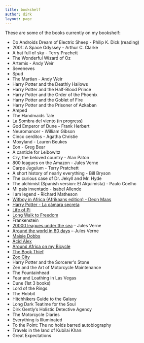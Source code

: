 ```yaml
---
title: bookshelf
author: dirk
layout: page
---
```

These are some of the books currently on my bookshelf:

*   Do Androids Dream of Electric Sheep - Philip K. Dick (reading)
*   2001: A Space Odyssey - Arthur C. Clarke
*   A hat full of sky - Terry Prachett
*   The Wonderful Wizard of Oz
*   Artemis - Andy Weir
*   Seveneves
*   Spud
*   The Martian - Andy Weir
*   Harry Potter and the Deathly Hallows
*   Harry Potter and the Half-Blood Prince
*   Harry Potter and the Order of the Phoenix
*   Harry Potter and the Goblet of Fire
*   Harry Potter and the Prisoner of Azkaban
*   Amped
*   The Handmaids Tale
*   La Sombra del viento (in progress)
*   God Emperor of Dune - Frank Herbert
*   Neuromancer - William Gibson
*   Cinco cerditos - Agatha Christie
*   Moxyland - Lauren Beukes
*   Eon - Greg Bear
*   A canticle for Leibowitz
*   Cry, the beloved country - Alan Paton
*   800 leagues on the Amazon - Jules Verne
*   Carpe Jugulum - Terry Pratchett
*   A short history of nearly everything - Bill Bryson
*   The curious case of Dr. Jekyll and Mr. Hyde
*   The alchimist (Spanish version: El Alquimista) - Paulo Coelho
*   Mi pais inventado - Isabel Allende
*   I am legend - Richard Matheson
*   [Witboy in Africa (Afrikaans edition) - Deon Maas](http://www.kalahari.com/Books/Witboy-in-Africa_p_35650671)
*   [Harry Potter - La cámara secreta](https://es.wikipedia.org/wiki/Harry_Potter_y_la_c%C3%A1mara_secreta)
*   [Life of Pi](https://en.wikipedia.org/wiki/Life_of_Pi)
*   [Long Walk to Freedom][2]
*   Frankenstein
*   [20000 leagues under the sea][4] &#8211; Jules Verne
*   [Around the world in 80 days][5] &#8211; Jules Verne
*   [Maisie Dobbs][6]
*   [Acid Alex][7]
*   [Around Africa on my Bicycle][8]
*   [The Book Thief][9]
*   [Zoo City][10]
*   Harry Potter and the Sorcerer's Stone
*   Zen and the Art of Motorcycle Maintenance
*   The Fountainhead
*   Fear and Loathing in Las Vegas
*   Dune (1st 3 books)
*   Lord of the Rings
*   The Hobbit
*   Hitchhikers Guide to the Galaxy
*   Long Dark Teatime for the Soul
*   Dirk Gently&#8217;s Holistic Detective Agency
*   The Motorcycle Diaries
*   Everything is Illuminated
*   To the Point: The no holds barred autobiography
*   Travels in the land of Kubilai Khan
*   Great Expectations

 [1]: http://musicophilia.com/
 [2]: http://en.wikipedia.org/wiki/Long_Walk_to_Freedom
 [3]: http://en.wikipedia.org/wiki/Immortality_%28novel%29
 [4]: http://en.wikipedia.org/wiki/Twenty_Thousand_Leagues_Under_the_Sea
 [5]: http://en.wikipedia.org/wiki/Around_the_World_in_Eighty_Days
 [6]: http://www.jacquelinewinspear.com/maisie-dobbs.php
 [7]: http://www.kalahari.com/books/Acid-Alex/632/28193092.aspx
 [8]: http://www.kalahari.com/books/Around-Africa-on-My-Bicycle----------------------/632/34099125.aspx
 [9]: http://en.wikipedia.org/wiki/The_Book_Thief
 [10]: http://en.wikipedia.org/wiki/Zoo_City
